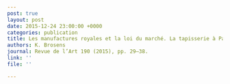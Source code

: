 ```yaml
---
post: true
layout: post
date: 2015-12-24 23:00:00 +0000
categories: publication
title: Les manufactures royales et la loi du marché. La tapisserie à Paris et à Beauvais
authors: K. Brosens
journal: Revue de l’Art 190 (2015), pp. 29–38.
link: ''
file: ''

---
```

